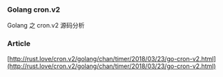 ### Golang cron.v2 
Golang 之 cron.v2 源码分析

### Article

[http://rust.love/cron.v2/golang/chan/timer/2018/03/23/go-cron-v2.html](http://rust.love/cron.v2/golang/chan/timer/2018/03/23/go-cron-v2.html)

